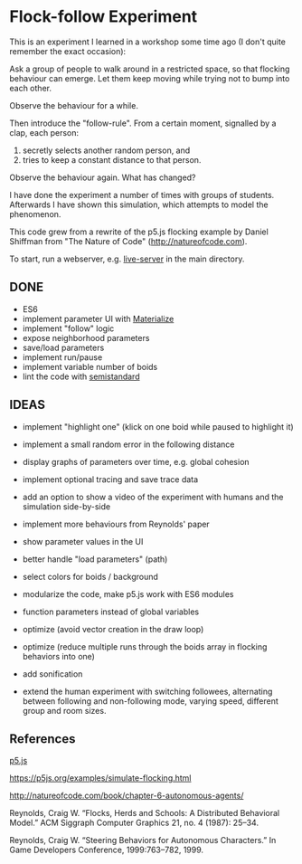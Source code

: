 
# Flock-follow Experiment

This is an experiment I learned in a workshop some time ago (I don't quite remember the exact occasion):

Ask a group of people to walk around in a restricted space, so that flocking behaviour can emerge. Let them keep moving while trying not to bump into each other.

Observe the behaviour for a while.

Then introduce the "follow-rule". From a certain moment, signalled by a clap, each person:

1. secretly selects another random person, and
2. tries to keep a constant distance to that person.

Observe the behaviour again. What has changed?

I have done the experiment a number of times with groups of students. Afterwards I have shown this simulation, which attempts to model the phenomenon.

This code grew from a rewrite of the p5.js flocking example by Daniel Shiffman from "The Nature of Code" (http://natureofcode.com).

To start, run a webserver, e.g. [live-server](https://github.com/tapio/live-server) in the main directory.

## DONE

- ES6
- implement parameter UI with [Materialize](http://materializecss.com/)
- implement "follow" logic
- expose neighborhood parameters
- save/load parameters
- implement run/pause
- implement variable number of boids
- lint the code with [semistandard](https://github.com/Flet/semistandard)

## IDEAS

- implement "highlight one" (klick on one boid while paused to highlight it)
- implement a small random error in the following distance  
- display graphs of parameters over time, e.g. global cohesion
- implement optional tracing and save trace data
- add an option to show a video of the experiment with humans and the simulation side-by-side
- implement more behaviours from Reynolds' paper
- show parameter values in the UI
- better handle "load parameters" (path)
- select colors for boids / background

- modularize the code, make p5.js work with ES6 modules
- function parameters instead of global variables
- optimize (avoid vector creation in the draw loop)
- optimize (reduce multiple runs through the boids array in flocking behaviors into one)

- add sonification

- extend the human experiment with switching followees, alternating between following and non-following mode, varying speed, different group and room sizes.

## References

[p5.js](https://p5js.org)

https://p5js.org/examples/simulate-flocking.html

http://natureofcode.com/book/chapter-6-autonomous-agents/

Reynolds, Craig W. “Flocks, Herds and Schools: A Distributed Behavioral Model.” ACM Siggraph Computer Graphics 21, no. 4 (1987): 25–34.

Reynolds, Craig W. “Steering Behaviors for Autonomous Characters.” In Game Developers Conference, 1999:763–782, 1999.

